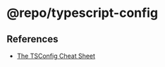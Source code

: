 # @repo/typescript-config

## References

- [The TSConfig Cheat Sheet](https://www.totaltypescript.com/tsconfig-cheat-sheet)
